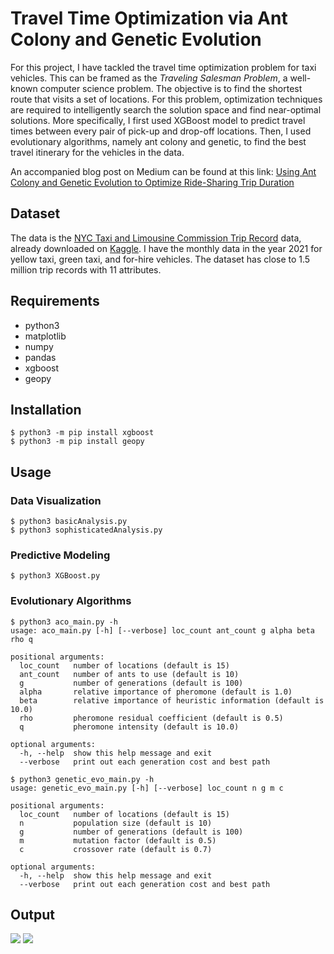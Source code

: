 # Travel Time Optimization via Ant Colony and Genetic Evolution

For this project, I have tackled the travel time optimization problem for taxi vehicles. This can be framed as the *Traveling Salesman Problem*, a well-known computer science problem. The objective is to find the shortest route that visits a set of locations. For this problem, optimization techniques are required to intelligently search the solution space and find near-optimal solutions. More specifically, I first used XGBoost model to predict travel times between every pair of pick-up and drop-off locations. Then, I used evolutionary algorithms, namely ant colony and genetic, to find the best travel itinerary for the vehicles in the data.

An accompanied blog post on Medium can be found at this link: [Using Ant Colony and Genetic Evolution to Optimize Ride-Sharing Trip Duration](https://towardsdatascience.com/using-ant-colony-and-genetic-evolution-to-optimize-ride-sharing-trip-duration-56194215923f)

## Dataset

The data is the [NYC Taxi and Limousine Commission Trip Record](https://www1.nyc.gov/site/tlc/about/tlc-trip-record-data.page) data, already downloaded on [Kaggle](https://www.kaggle.com/c/nyc-taxi-trip-duration/data). I have the monthly data in the year 2021 for yellow taxi, green taxi, and for-hire vehicles. The dataset has close to 1.5 million trip records with 11 attributes.



## Requirements
* python3
* matplotlib
* numpy
* pandas
* xgboost
* geopy

## Installation
```
$ python3 -m pip install xgboost
$ python3 -m pip install geopy
```

## Usage
### Data Visualization
```
$ python3 basicAnalysis.py
$ python3 sophisticatedAnalysis.py
```
### Predictive Modeling
```
$ python3 XGBoost.py
```
### Evolutionary Algorithms
```
$ python3 aco_main.py -h
usage: aco_main.py [-h] [--verbose] loc_count ant_count g alpha beta rho q

positional arguments:
  loc_count   number of locations (default is 15)
  ant_count   number of ants to use (default is 10)
  g           number of generations (default is 100)
  alpha       relative importance of pheromone (default is 1.0)
  beta        relative importance of heuristic information (default is 10.0)
  rho         pheromone residual coefficient (default is 0.5)
  q           pheromone intensity (default is 10.0)

optional arguments:
  -h, --help  show this help message and exit
  --verbose   print out each generation cost and best path
```
```
$ python3 genetic_evo_main.py -h
usage: genetic_evo_main.py [-h] [--verbose] loc_count n g m c

positional arguments:
  loc_count   number of locations (default is 15)
  n           population size (default is 10)
  g           number of generations (default is 100)
  m           mutation factor (default is 0.5)
  c           crossover rate (default is 0.7)

optional arguments:
  -h, --help  show this help message and exit
  --verbose   print out each generation cost and best path
```
## Output
![](https://i.imgur.com/9Iji3RD.gif)
![](https://i.imgur.com/S490pPp.gif)
